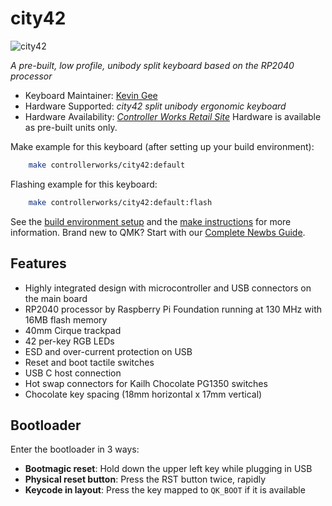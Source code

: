 # city42

![city42](https://i.imgur.com/YZNW4EZ.jpg)

*A pre-built, low profile, unibody split keyboard based on the RP2040 processor*

* Keyboard Maintainer: [Kevin Gee](https://github.com/controller-works)
* Hardware Supported: *city42 split unibody ergonomic keyboard*
* Hardware Availability: *[Controller Works Retail Site](https://controller.works/products/city42-ergonomic-keyboard)* Hardware is available as pre-built units only.

Make example for this keyboard (after setting up your build environment):

```sh
    make controllerworks/city42:default
```

Flashing example for this keyboard:

```sh
    make controllerworks/city42:default:flash
```
See the [build environment setup](https://docs.qmk.fm/#/getting_started_build_tools) and the [make instructions](https://docs.qmk.fm/#/getting_started_make_guide) for more information. Brand new to QMK? Start with our [Complete Newbs Guide](https://docs.qmk.fm/#/newbs).

## Features
- Highly integrated design with microcontroller and USB connectors on the main board
- RP2040 processor by Raspberry Pi Foundation running at 130 MHz with 16MB flash memory
- 40mm Cirque trackpad
- 42 per-key RGB LEDs
- ESD and over-current protection on USB
- Reset and boot tactile switches
- USB C host connection
- Hot swap connectors for Kailh Chocolate PG1350 switches
- Chocolate key spacing (18mm horizontal x 17mm vertical) 
## Bootloader

Enter the bootloader in 3 ways:

* **Bootmagic reset**: Hold down the upper left key while plugging in USB
* **Physical reset button**: Press the RST button twice, rapidly
* **Keycode in layout**: Press the key mapped to `QK_BOOT` if it is available
